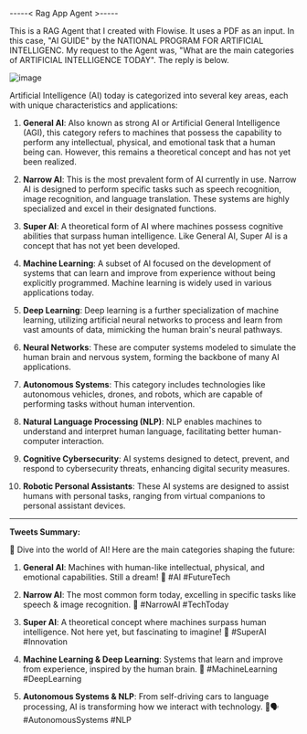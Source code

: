 -----< Rag App Agent >-----

This is a RAG Agent that I created with Flowise.  It uses a PDF as an input.  In this case, "AI GUIDE" by the NATIONAL PROGRAM FOR ARTIFICIAL INTELLIGENC.
My request to the Agent was, "What are the main categories of ARTIFICIAL INTELLIGENCE TODAY".  The reply is below.

![image](https://github.com/user-attachments/assets/cdafc51a-84cc-4cb9-89d2-9703daf338d9)

Artificial Intelligence (AI) today is categorized into several key areas, each with unique characteristics and applications:

1. **General AI**: Also known as strong AI or Artificial General Intelligence (AGI), this category refers to machines that possess the capability to perform any intellectual, physical, and emotional task that a human being can. However, this remains a theoretical concept and has not yet been realized.

2. **Narrow AI**: This is the most prevalent form of AI currently in use. Narrow AI is designed to perform specific tasks such as speech recognition, image recognition, and language translation. These systems are highly specialized and excel in their designated functions.

3. **Super AI**: A theoretical form of AI where machines possess cognitive abilities that surpass human intelligence. Like General AI, Super AI is a concept that has not yet been developed.

4. **Machine Learning**: A subset of AI focused on the development of systems that can learn and improve from experience without being explicitly programmed. Machine learning is widely used in various applications today.

5. **Deep Learning**: Deep learning is a further specialization of machine learning, utilizing artificial neural networks to process and learn from vast amounts of data, mimicking the human brain's neural pathways.

6. **Neural Networks**: These are computer systems modeled to simulate the human brain and nervous system, forming the backbone of many AI applications.

7. **Autonomous Systems**: This category includes technologies like autonomous vehicles, drones, and robots, which are capable of performing tasks without human intervention.

8. **Natural Language Processing (NLP)**: NLP enables machines to understand and interpret human language, facilitating better human-computer interaction.

9. **Cognitive Cybersecurity**: AI systems designed to detect, prevent, and respond to cybersecurity threats, enhancing digital security measures.

10. **Robotic Personal Assistants**: These AI systems are designed to assist humans with personal tasks, ranging from virtual companions to personal assistant devices.

---

**Tweets Summary:**

🚀 Dive into the world of AI! Here are the main categories shaping the future:

1. **General AI**: Machines with human-like intellectual, physical, and emotional capabilities. Still a dream! 🌟 #AI #FutureTech

2. **Narrow AI**: The most common form today, excelling in specific tasks like speech & image recognition. 🎯 #NarrowAI #TechToday

3. **Super AI**: A theoretical concept where machines surpass human intelligence. Not here yet, but fascinating to imagine! 🤖 #SuperAI #Innovation

4. **Machine Learning & Deep Learning**: Systems that learn and improve from experience, inspired by the human brain. 🧠 #MachineLearning #DeepLearning

5. **Autonomous Systems & NLP**: From self-driving cars to language processing, AI is transforming how we interact with technology. 🚗🗣️ #AutonomousSystems #NLP
